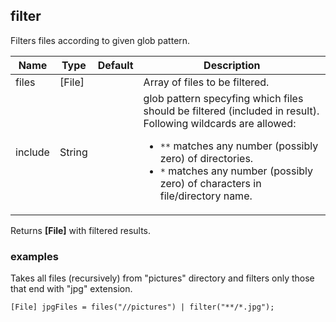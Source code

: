 ## filter

Filters files according to given glob pattern.

 | Name | Type | Default | Description |
 | ---- | ---- | ------- | ----------- |
 | files | [File] |   | Array of files to be filtered. |
 | include | String |   | glob pattern specyfing which files should be filtered (included in result). Following wildcards are allowed: <ul><li> `**` matches any number (possibly zero) of directories.</li><li>`*` matches any number (possibly zero) of characters in file/directory name.</li></ul> |

Returns __[File]__ with filtered results.

### examples

Takes all files (recursively) from "pictures" directory and filters only those that end with "jpg" extension.

```
[File] jpgFiles = files("//pictures") | filter("**/*.jpg");
```
